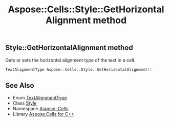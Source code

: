 ﻿---
title: Aspose::Cells::Style::GetHorizontalAlignment method
linktitle: GetHorizontalAlignment
second_title: Aspose.Cells for C++ API Reference
description: 'Aspose::Cells::Style::GetHorizontalAlignment method. Gets or sets the horizontal alignment type of the text in a cell in C++.'
type: docs
weight: 3500
url: /cpp/aspose.cells/style/gethorizontalalignment/
---
## Style::GetHorizontalAlignment method


Gets or sets the horizontal alignment type of the text in a cell.

```cpp
TextAlignmentType Aspose::Cells::Style::GetHorizontalAlignment()
```

## See Also

* Enum [TextAlignmentType](../../textalignmenttype/)
* Class [Style](../)
* Namespace [Aspose::Cells](../../)
* Library [Aspose.Cells for C++](../../../)
